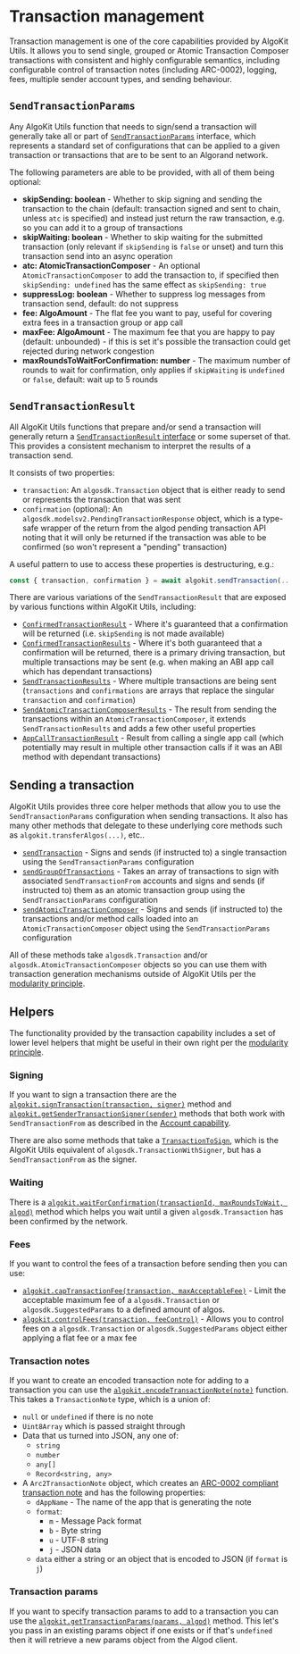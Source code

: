 # Transaction management

Transaction management is one of the core capabilities provided by AlgoKit Utils. It allows you to send single, grouped or Atomic Transaction Composer transactions with consistent and highly configurable semantics, including configurable control of transaction notes (including ARC-0002), logging, fees, multiple sender account types, and sending behaviour.

## `SendTransactionParams`

Any AlgoKit Utils function that needs to sign/send a transaction will generally take all or part of [`SendTransactionParams`](../code/interfaces/types_transaction.SendTransactionParams.md) interface, which represents a standard set of configurations that can be applied to a given transaction or transactions that are to be sent to an Algorand network.

The following parameters are able to be provided, with all of them being optional:

- **skipSending: boolean** - Whether to skip signing and sending the transaction to the chain (default: transaction signed and sent to chain, unless `atc` is specified) and instead just return the raw transaction, e.g. so you can add it to a group of transactions
- **skipWaiting: boolean** - Whether to skip waiting for the submitted transaction (only relevant if `skipSending` is `false` or unset) and turn this transaction send into an async operation
- **atc: AtomicTransactionComposer** - An optional `AtomicTransactionComposer` to add the transaction to, if specified then `skipSending: undefined` has the same effect as `skipSending: true`
- **suppressLog: boolean** - Whether to suppress log messages from transaction send, default: do not suppress
- **fee: AlgoAmount** - The flat fee you want to pay, useful for covering extra fees in a transaction group or app call
- **maxFee: AlgoAmount** - The maximum fee that you are happy to pay (default: unbounded) - if this is set it's possible the transaction could get rejected during network congestion
- **maxRoundsToWaitForConfirmation: number** - The maximum number of rounds to wait for confirmation, only applies if `skipWaiting` is `undefined` or `false`, default: wait up to 5 rounds

## `SendTransactionResult`

All AlgoKit Utils functions that prepare and/or send a transaction will generally return a [`SendTransactionResult` interface](../code/interfaces/types_transaction.SendTransactionResult.md) or some superset of that. This provides a consistent mechanism to interpret the results of a transaction send.

It consists of two properties:

- `transaction`: An `algosdk.Transaction` object that is either ready to send or represents the transaction that was sent
- `confirmation` (optional): An `algosdk.modelsv2.PendingTransactionResponse` object, which is a type-safe wrapper of the return from the algod pending transaction API noting that it will only be returned if the transaction was able to be confirmed (so won't represent a "pending" transaction)

A useful pattern to use to access these properties is destructuring, e.g.:

```typescript
const { transaction, confirmation } = await algokit.sendTransaction(...)
```

There are various variations of the `SendTransactionResult` that are exposed by various functions within AlgoKit Utils, including:

- [`ConfirmedTransactionResult`](../code/interfaces/types_transaction.ConfirmedTransactionResult.md) - Where it's guaranteed that a confirmation will be returned (i.e. `skipSending` is not made available)
- [`ConfirmedTransactionResults`](../code/interfaces/types_transaction.ConfirmedTransactionResults.md) - Where it's both guaranteed that a confirmation will be returned, there is a primary driving transaction, but multiple transactions may be sent (e.g. when making an ABI app call which has dependant transactions)
- [`SendTransactionResults`](../code/interfaces/types_transaction.SendTransactionResults.md) - Where multiple transactions are being sent (`transactions` and `confirmations` are arrays that replace the singular `transaction` and `confirmation`)
- [`SendAtomicTransactionComposerResults`](../code/interfaces/types_transaction.SendAtomicTransactionComposerResults.md) - The result from sending the transactions within an `AtomicTransactionComposer`, it extends `SendTransactionResults` and adds a few other useful properties
- [`AppCallTransactionResult`](../code/interfaces/types_app.AppCallTransactionResult.md) - Result from calling a single app call (which potentially may result in multiple other transaction calls if it was an ABI method with dependant transactions)

## Sending a transaction

AlgoKit Utils provides three core helper methods that allow you to use the `SendTransactionParams` configuration when sending transactions. It also has many other methods that delegate to these underlying core methods such as `algokit.transferAlgos(...)`, etc..

- [`sendTransaction`](../code/modules/index.md#sendtransaction) - Signs and sends (if instructed to) a single transaction using the `SendTransactionParams` configuration
- [`sendGroupOfTransactions`](../code/modules/index.md#sendgroupoftransactions) - Takes an array of transactions to sign with associated `SendTransactionFrom` accounts and signs and sends (if instructed to) them as an atomic transaction group using the `SendTransactionParams` configuration
- [`sendAtomicTransactionComposer`](../code/modules/index.md#sendatomictransactioncomposer) - Signs and sends (if instructed to) the transactions and/or method calls loaded into an `AtomicTransactionComposer` object using the `SendTransactionParams` configuration

All of these methods take `algosdk.Transaction` and/or `algosdk.AtomicTransactionComposer` objects so you can use them with transaction generation mechanisms outside of AlgoKit Utils per the [modularity principle](../README.md#core-principles).

## Helpers

The functionality provided by the transaction capability includes a set of lower level helpers that might be useful in their own right per the [modularity principle](../README.md#core-principles).

### Signing

If you want to sign a transaction there are the [`algokit.signTransaction(transaction, signer)`](../code/modules/index.md#signtransaction) method and [`algokit.getSenderTransactionSigner(sender)`](../code/modules/index.md#getsendertransactionsigner) methods that both work with `SendTransactionFrom` as described in the [Account capability](./account.md).

There are also some methods that take a [`TransactionToSign`](../code/interfaces/types_transaction.TransactionToSign.md), which is the AlgoKit Utils equivalent of `algosdk.TransactionWithSigner`, but has a `SendTransactionFrom` as the signer.

### Waiting

There is a [`algokit.waitForConfirmation(transactionId, maxRoundsToWait, algod)`](../code/modules/index.md#waitforconfirmation) method which helps you wait until a given `algosdk.Transaction` has been confirmed by the network.

### Fees

If you want to control the fees of a transaction before sending then you can use:

- [`algokit.capTransactionFee(transaction, maxAcceptableFee)`](../code/modules/index.md#captransactionfee) - Limit the acceptable maximum fee of a `algosdk.Transaction` or `algosdk.SuggestedParams` to a defined amount of algos.
- [`algokit.controlFees(transaction, feeControl)`](../code/modules/index.md#controlfees) - Allows you to control fees on a `algosdk.Transaction` or `algosdk.SuggestedParams` object either applying a flat fee or a max fee

### Transaction notes

If you want to create an encoded transaction note for adding to a transaction you can use the [`algokit.encodeTransactionNote(note)`](../code/modules/index.md#encodetransactionnote) function. This takes a `TransactionNote` type, which is a union of:

- `null` or `undefined` if there is no note
- `Uint8Array` which is passed straight through
- Data that us turned into JSON, any one of:
  - `string`
  - `number`
  - `any[]`
  - `Record<string, any>`
- A `Arc2TransactionNote` object, which creates an [ARC-0002 compliant transaction note](https://github.com/algorandfoundation/ARCs/blob/main/ARCs/arc-0002.md) and has the following properties:
  - `dAppName` - The name of the app that is generating the note
  - `format`:
    - `m` - Message Pack format
    - `b` - Byte string
    - `u` - UTF-8 string
    - `j` - JSON data
  - `data` either a string or an object that is encoded to JSON (if `format` is `j`)

### Transaction params

If you want to specify transaction params to add to a transaction you can use the [`algokit.getTransactionParams(params, algod)`](../code/modules/index.md#gettransactionparams) method. This let's you pass in an existing params object if one exists or if that's `undefined` then it will retrieve a new params object from the Algod client.
